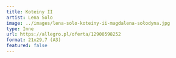 ```yaml
---
title: Koteiny II
artist: Lena Solo
image: ../images/lena-solo-koteiny-ii-magdalena-sołodyna.jpg
type: Inne
url: https://allegro.pl/oferta/12900598252
format: 21x29,7 (A3)
featured: false
---
```

